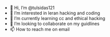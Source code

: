 - 👋 Hi, I’m @tulsidas121
- 👀 I’m interested in leran hacking and coding
- 🌱 I’m currently learning cc and ethical hacking
- 💞️ I’m looking to collaborate on my guidlines
- 📫 How to reach me on email

<!---
tulsidas121/tulsidas121 is a ✨ special ✨ repository because its `README.md` (this file) appears on your GitHub profile.
You can click the Preview link to take a look at your changes.
--->
